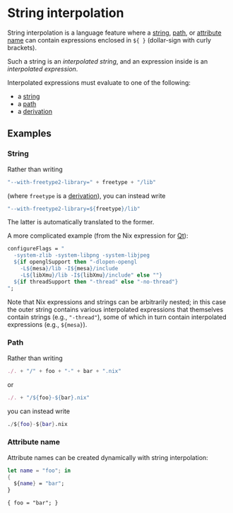 # String interpolation

String interpolation is a language feature where a [string], [path], or [attribute name] can contain expressions enclosed in `${ }` (dollar-sign with curly brackets).

Such a string is an *interpolated string*, and an expression inside is an *interpolated expression*.

Interpolated expressions must evaluate to one of the following:

- a [string]
- a [path]
- a [derivation]

[string]: ./values.md#type-string
[path]: ./values.md#type-path
[attribute name]: ./values.md#attribute-set
[derivation]: ../glossary.md#gloss-derivation

## Examples

### String

Rather than writing

```nix
"--with-freetype2-library=" + freetype + "/lib"
```

(where `freetype` is a [derivation]), you can instead write

```nix
"--with-freetype2-library=${freetype}/lib"
```

The latter is automatically translated to the former.

A more complicated example (from the Nix expression for [Qt](http://www.trolltech.com/products/qt)):

```nix
configureFlags = "
  -system-zlib -system-libpng -system-libjpeg
  ${if openglSupport then "-dlopen-opengl
    -L${mesa}/lib -I${mesa}/include
    -L${libXmu}/lib -I${libXmu}/include" else ""}
  ${if threadSupport then "-thread" else "-no-thread"}
";
```

Note that Nix expressions and strings can be arbitrarily nested;
in this case the outer string contains various interpolated expressions that themselves contain strings (e.g., `"-thread"`), some of which in turn contain interpolated expressions (e.g., `${mesa}`).

### Path

Rather than writing

```nix
./. + "/" + foo + "-" + bar + ".nix"
```

or

```nix
./. + "/${foo}-${bar}.nix"
```

you can instead write

```nix
./${foo}-${bar}.nix
```

### Attribute name

Attribute names can be created dynamically with string interpolation:

```nix
let name = "foo"; in
{
  ${name} = "bar";
}
```

    { foo = "bar"; }
